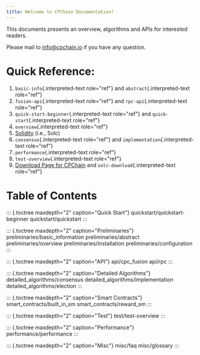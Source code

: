 ```yaml
---
title: Welcome to CPChain Documentation!
---
```



This documents presents an overview, algorithms and APIs for interested
readers.

Please mail to <info@cpchain.io> if you have any question.



# Quick Reference:

1.  `basic-info`{.interpreted-text role="ref"} and
    `abstract`{.interpreted-text role="ref"}
2.  `fusion-api`{.interpreted-text role="ref"} and
    `rpc-api`{.interpreted-text role="ref"}
3.  `quick-start-beginner`{.interpreted-text role="ref"} and
    `quick-start`{.interpreted-text role="ref"}
4.  `overview`{.interpreted-text role="ref"}
5.  [Solidity](./solidity/index.html) (i.e., Solc)
6.  `consensus`{.interpreted-text role="ref"} and
    `implementation`{.interpreted-text role="ref"}
7.  `performance`{.interpreted-text role="ref"}
8.  `test-overview`{.interpreted-text role="ref"}
9.  [Download Page for
    CPChain](https://github.com/CPChain/chain/releases) and
    `solc-download`{.interpreted-text role="ref"}

# Table of Contents

::: {.toctree maxdepth="2" caption="Quick Start"}
quickstart/quickstart-beginner quickstart/quickstart
:::

::: {.toctree maxdepth="2" caption="Preliminaries"}
preliminaries/basic_information preliminaries/abstract
preliminaries/overview preliminaries/installation
preliminaries/configuration
:::

::: {.toctree maxdepth="2" caption="API"}
api/cpc_fusion api/rpc
:::

::: {.toctree maxdepth="2" caption="Detailed Algorithms"}
detailed_algorithms/consensus detailed_algorithms/implementation
detailed_algorithms/election
:::

::: {.toctree maxdepth="2" caption="Smart Contracts"}
smart_contracts/built_in_sm smart_contracts/reward_sm
:::

::: {.toctree maxdepth="2" caption="Test"}
test/test-overview
:::

::: {.toctree maxdepth="2" caption="Performance"}
performance/performance
:::

::: {.toctree maxdepth="2" caption="Misc"}
misc/faq misc/glossary
:::
